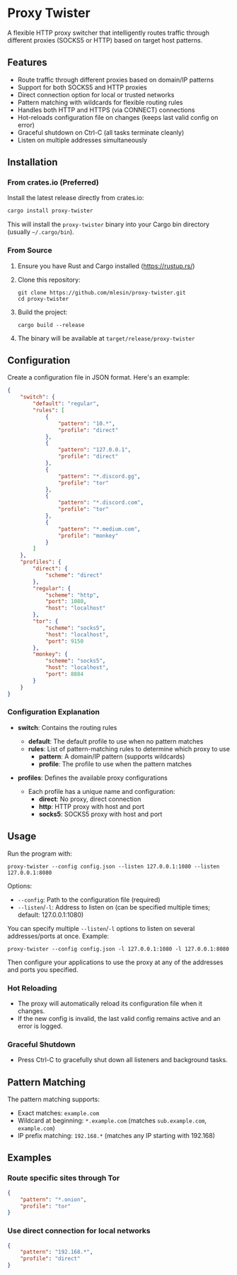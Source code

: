 # Proxy Twister

A flexible HTTP proxy switcher that intelligently routes traffic through different proxies (SOCKS5 or HTTP) based on target host patterns.

## Features

- Route traffic through different proxies based on domain/IP patterns
- Support for both SOCKS5 and HTTP proxies
- Direct connection option for local or trusted networks
- Pattern matching with wildcards for flexible routing rules
- Handles both HTTP and HTTPS (via CONNECT) connections
- Hot-reloads configuration file on changes (keeps last valid config on error)
- Graceful shutdown on Ctrl-C (all tasks terminate cleanly)
- Listen on multiple addresses simultaneously

## Installation

### From crates.io (Preferred)

Install the latest release directly from crates.io:

```sh
cargo install proxy-twister
```

This will install the `proxy-twister` binary into your Cargo bin directory (usually `~/.cargo/bin`).

### From Source

1. Ensure you have Rust and Cargo installed (<https://rustup.rs/>)
2. Clone this repository:

   ```shell
   git clone https://github.com/mlesin/proxy-twister.git
   cd proxy-twister
   ```

3. Build the project:

   ```shell
   cargo build --release
   ```

4. The binary will be available at `target/release/proxy-twister`

## Configuration

Create a configuration file in JSON format. Here's an example:

```json
{
    "switch": {
        "default": "regular",
        "rules": [
            {
                "pattern": "10.*",
                "profile": "direct"
            },
            {
                "pattern": "127.0.0.1",
                "profile": "direct"
            },
            {
                "pattern": "*.discord.gg",
                "profile": "tor"
            },
            {
                "pattern": "*.discord.com",
                "profile": "tor"
            },
            {
                "pattern": "*.medium.com",
                "profile": "monkey"
            }
        ]
    },
    "profiles": {
        "direct": {
            "scheme": "direct"
        },
        "regular": {
            "scheme": "http",
            "port": 1080,
            "host": "localhost"
        },
        "tor": {
            "scheme": "socks5",
            "host": "localhost",
            "port": 9150
        },
        "monkey": {
            "scheme": "socks5",
            "host": "localhost",
            "port": 8884
        }
    }
}
```

### Configuration Explanation

- **switch**: Contains the routing rules
  - **default**: The default profile to use when no pattern matches
  - **rules**: List of pattern-matching rules to determine which proxy to use
    - **pattern**: A domain/IP pattern (supports wildcards)
    - **profile**: The profile to use when the pattern matches

- **profiles**: Defines the available proxy configurations
  - Each profile has a unique name and configuration:
    - **direct**: No proxy, direct connection
    - **http**: HTTP proxy with host and port
    - **socks5**: SOCKS5 proxy with host and port

## Usage

Run the program with:

```shell
proxy-twister --config config.json --listen 127.0.0.1:1080 --listen 127.0.0.1:8080
```

Options:

- `--config`: Path to the configuration file (required)
- `--listen`/`-l`: Address to listen on (can be specified multiple times; default: 127.0.0.1:1080)

You can specify multiple `--listen`/`-l` options to listen on several addresses/ports at once. Example:

```shell
proxy-twister --config config.json -l 127.0.0.1:1080 -l 127.0.0.1:8080
```

Then configure your applications to use the proxy at any of the addresses and ports you specified.

### Hot Reloading

- The proxy will automatically reload its configuration file when it changes.
- If the new config is invalid, the last valid config remains active and an error is logged.

### Graceful Shutdown

- Press Ctrl-C to gracefully shut down all listeners and background tasks.

## Pattern Matching

The pattern matching supports:

- Exact matches: `example.com`
- Wildcard at beginning: `*.example.com` (matches `sub.example.com`, `example.com`)
- IP prefix matching: `192.168.*` (matches any IP starting with 192.168)

## Examples

### Route specific sites through Tor

```json
{
    "pattern": "*.onion",
    "profile": "tor"
}
```

### Use direct connection for local networks

```json
{
    "pattern": "192.168.*",
    "profile": "direct"
}
```
